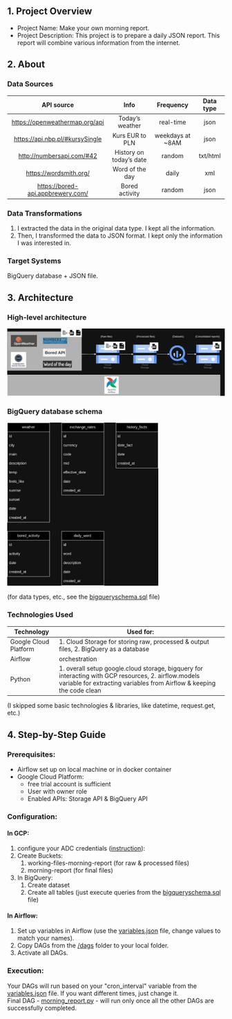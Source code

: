 ## 1. Project Overview
- Project Name: Make your own morning report.
- Project Description: This project is to prepare a daily JSON report. This report will combine various information from the internet.

## 2. About
### Data Sources

|             API source            |           Info          |     Frequency    | Data type |
|:---------------------------------:|:-----------------------:|:----------------:|:---------:|
| https://openweathermap.org/api    | Today’s weather         | real-time        | json      |
| https://api.nbp.pl/#kursySingle   | Kurs EUR to PLN         | weekdays at ~8AM | json      |
| http://numbersapi.com/#42         | History on today’s date | random           | txt/html  |
| https://wordsmith.org/            | Word of the day         | daily            | xml       |
| https://bored-api.appbrewery.com/ | Bored activity          | random           | json      |

### Data Transformations
1. I extracted the data in the original data type. I kept all the information.
2. Then, I transformed the data to JSON format. I kept only the information I was interested in.

### Target Systems
BigQuery database + JSON file.

## 3. Architecture
### High-level architecture
![alt text](images/architecture.png)

### BigQuery database schema
<img src="images/morning_report_DB_schema.png" alt="drawing" width="350"/>

(for data types, etc., see the [bigqueryschema.sql](bigquery_queries/BigQuerySchema.sql) file)
### Technologies Used

| Technology            | Used for:                                                                                                                                                                |
|-----------------------|--------------------------------------------------------------------------------------------------------------------------------------------------------------------------|
| Google Cloud Platform | 1. Cloud Storage for storing raw, processed & output files, 2. BigQuery as a database                                                                                           |
| Airflow               | orchestration                                                                                                                                                            |
| Python                | 1. overall setup  google.cloud storage, bigquery for interacting with GCP resources, 2. airflow.models variable for extracting variables from Airflow & keeping the code clean |

(I skipped some basic technologies & libraries, like datetime, request.get, etc.)

## 4. Step-by-Step Guide
### Prerequisites:
- Airflow set up on local machine or in docker container
- Google Cloud Platform:
  - free trial account is sufficient
  - User with owner role
  - Enabled APIs: Storage API & BigQuery API

### Configuration:
#### In GCP:
1. configure your ADC credentials ([instruction](https://cloud.google.com/docs/authentication/provide-credentials-adc#google-idp)):
2. Create Buckets: 
    1. working-files-morning-report (for raw & processed files)
    2. morning-report (for final files)
3. In BigQuery:
    1. Create dataset
    2. Create all tables (just execute queries from the [bigqueryschema.sql](bigquery_queries/BigQuerySchema.sql) file)

#### In Airflow:
1. Set up variables in Airflow (use the [variables.json](variables/variables.json) file, change values to match your names).
2. Copy DAGs from the [/dags](dags) folder to your local folder.
3. Activate all DAGs.

### Execution:
Your DAGs will run based on your "cron_interval" variable from the [variables.json](variables/variables.json) file. If you want different times, just change it. \
Final DAG - [morning_report.py](dags/morning_report.py) - will run only once all the other DAGs are successfully completed.